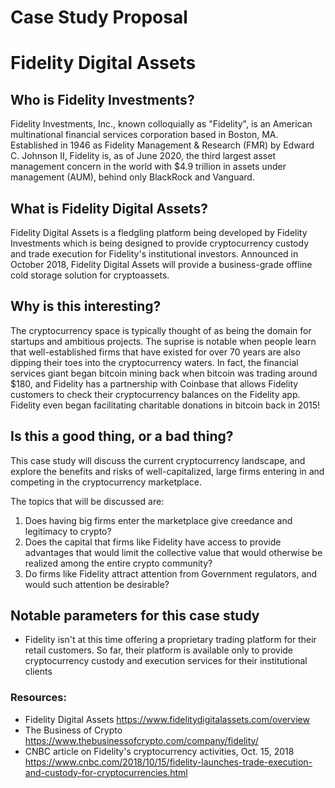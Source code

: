 # Case Study Proposal
# Fidelity Digital Assets 

## Who is Fidelity Investments?

Fidelity Investments, Inc., known colloquially as "Fidelity", is an American multinational financial services corporation based in Boston, MA. Established in 1946 as Fidelity Management & Research (FMR) by Edward C. Johnson II, Fidelity is, as of June 2020, the third largest asset management concern in the world with $4.9 trillion in assets under management (AUM), behind only BlackRock and Vanguard.

## What is Fidelity Digital Assets?

Fidelity Digital Assets is a fledgling platform being developed by Fidelity Investments which is being designed to provide cryptocurrency custody and trade execution for Fidelity's institutional investors. Announced in October 2018, Fidelity Digital Assets will provide a business-grade offline cold storage solution for cryptoassets.

## Why is this interesting?

The cryptocurrency space is typically thought of as being the domain for startups and ambitious projects. The suprise is notable when people learn that well-established firms that have existed for over 70 years are also dipping their toes into the cryptocurrency waters. In fact, the financial services giant began bitcoin mining back when bitcoin was trading around $180, and Fidelity has a partnership with Coinbase that allows Fidelity customers to check their cryptocurrency balances on the Fidelity app. Fidelity even began facilitating charitable donations in bitcoin back in 2015!

## Is this a good thing, or a bad thing?

This case study will discuss the current cryptocurrency landscape, and explore the benefits and risks of well-capitalized, large firms entering in and competing in the cryptocurrency marketplace.

The topics that will be discussed are:

1. Does having big firms enter the marketplace give creedance and legitimacy to crypto?
2. Does the capital that firms like Fidelity have access to provide advantages that would limit the collective value that would otherwise be realized among the entire crypto community?
3. Do firms like Fidelity attract attention from Government regulators, and would such attention be desirable?

## Notable parameters for this case study

* Fidelity isn't at this time offering a proprietary trading platform for their retail customers. So far, their platform is available only to provide cryptocurrency custody and execution services for their institutional clients



### Resources:

* Fidelity Digital Assets https://www.fidelitydigitalassets.com/overview
* The Business of Crypto https://www.thebusinessofcrypto.com/company/fidelity/
* CNBC article on Fidelity's cryptocurrency activities, Oct. 15, 2018 https://www.cnbc.com/2018/10/15/fidelity-launches-trade-execution-and-custody-for-cryptocurrencies.html


